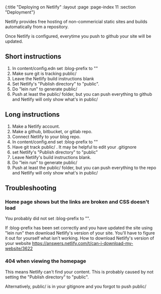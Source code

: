 {:title "Deploying on Netlify"
 :layout :page
 :page-index 11
 :section "Deployment"}

Netlify provides free hosting of non-commericial static sites and builds automatically from a repository. 

Once Netlify is configured, everytime you push to github your site will be updated. 

## Short instructions

1. In content/config.edn set :blog-prefix to ""
1. Make sure git is tracking public/
1. Leave the Netlify build instructions blank
1. Set Netlify's "Publish directory" to "public".
1. Do "lein run" to generate public/
1. Push at least the public/ folder, but you can push everything to github and Netlify will only show what's in public/ 

## Long instructions

1. Make a Netlify account.
2. Make a github, bitbucket, or gitlab repo.
3. Connect Netlify to your blog repo.
4. In content/config.end set :blog-prefix to ""
5. Have git track public/ . It may be helpful to edit your .gitignore
6. set Netlify's "Publish directory" to "public"
7. Leave Netlify's build instructions blank. 
8. Do "lein run" to generate public/
9. Push at least the public/ folder, but you can push everything to the repo and Netlify will only show what's in public/ 

## Troubleshooting

### Home page shows but the links are broken and CSS doesn't load

You probably did not set :blog-prefix to "".

If :blog-prefix has been set correctly and you have updated the site using "lein run" then download Netlify's version of your site. You'll have to figure it out for yourself what isn't working. How to download Netlify's version of your website https://answers.netlify.com/t/can-i-download-my-website/3622

### 404 when viewing the homepage

This means Netlify can't find your content. This is probably caused by not setting the "Publish directory" to "public". 

Alternatively, public/ is in your gitignore and you forgot to push public/
